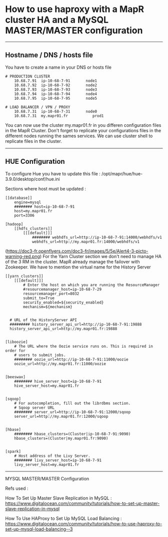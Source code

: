 # How to use haproxy with a MapR cluster HA and a MySQL MASTER/MASTER configuration

-----------------------------
## Hostname / DNS / hosts file 
You have to create a name in your DNS or hosts file 

    # PRODUCTION CLUSTER
        10.68.7.91  ip-10-68-7-91		node1
        10.68.7.92  ip-10-68-7-92   	node2
        10.68.7.93  ip-10-68-7-93    	node3
        10.68.7.94  ip-10-68-7-94    	node4
        10.68.7.95  ip-10-68-7-95    	node5
        
    # LOAD BALANCER / VPN / PROXY
        10.68.7.31  ip-10-68-7-31    	node0
        10.68.7.31  my.mapr01.fr		   prod1
        

You can now use the cluster my.mapr01.fr in you differen configuration files in the MapR Cluster.
Don't forget to replicate your configurations files in the different nodes running the sames services.
We can use cluster shell to replicate files in the cluster. 

-----------------------------
## HUE Configuration 

To configure Hue you have to update this file : /opt/mapr/hue/hue-3.9.0/desktop/conf/hue.ini

Sections where host must be updated : 

    [[database]]
        engine=mysql
        ######## host=ip-10-68-7-91
        host=my.mapr01.fr
        port=3306

    [hadoop]
        [[hdfs_clusters]]
            [[[default]]]
                ######## webhdfs_url=http://ip-10-68-7-91:14000/webhdfs/v1
                webhdfs_url=http://my.mapr01.fr:14000/webhdfs/v1


(https://doc3-fr.openflyers.com/doc3-fr/images/5/5e/Alert4-3-picto-warning-red.png)
For the Yarn Cluster section we don't need to manage HA of the 3 RM in the cluster. MapR already manage the failover with Zookeeper. We have to mention the virtual name for the History Server 

    [[yarn_clusters]]
        [[[default]]]
            # Enter the host on which you are running the ResourceManager
            #resourcemanager_host=ip-10-68-7-29
            resourcemanager_port=8032
            submit_to=True
            security_enabled=${security_enabled}
            mechanism=${mechanism}


      # URL of the HistoryServer API
      ######### history_server_api_url=http://ip-10-68-7-91:19888
      history_server_api_url=http://my.mapr01.fr:19888


    [liboozie]
        # The URL where the Oozie service runs on. This is required in order for
        # users to submit jobs.
        ######## oozie_url=http://ip-10-68-7-91:11000/oozie
        oozie_url=http://my.mapr01.fr:11000/oozie


    [beeswax]
        ######## hive_server_host=ip-10-68-7-91
        hive_server_host=my.mapr01.fr


    [sqoop]
        # For autocompletion, fill out the librdbms section.
        # Sqoop server URL
        ######## server_url=http://ip-10-68-7-91:12000/sqoop
        server_url=http://my.mapr01.fr:12000/sqoop


    [hbase]
        ######## hbase_clusters=(Cluster|ip-10-68-7-91:9090)
        hbase_clusters=(Cluster|my.mapr01.fr:9090)


    [spark]
        # Host address of the Livy Server.
        ######## livy_server_host=ip-10-68-7-91
        livy_server_host=my.mapr01.fr

-----------------------------

MYSQL MASTER/MASTER Configuration 



Refs used : 

How To Set Up Master Slave Replication in MySQL :
https://www.digitalocean.com/community/tutorials/how-to-set-up-master-slave-replication-in-mysql

How To Use HAProxy to Set Up MySQL Load Balancing : 
https://www.digitalocean.com/community/tutorials/how-to-use-haproxy-to-set-up-mysql-load-balancing--3









